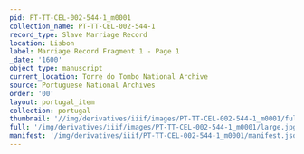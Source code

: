 ```yaml
---
pid: PT-TT-CEL-002-544-1_m0001
collection_name: PT-TT-CEL-002-544-1
record_type: Slave Marriage Record
location: Lisbon
label: Marriage Record Fragment 1 - Page 1
_date: '1600'
object_type: manuscript
current_location: Torre do Tombo National Archive
source: Portuguese National Archives
order: '00'
layout: portugal_item
collection: portugal
thumbnail: '//img/derivatives/iiif/images/PT-TT-CEL-002-544-1_m0001/full/250,/0/default.jpg'
full: '/img/derivatives/iiif/images/PT-TT-CEL-002-544-1_m0001/large.jpg'
manifest: '/img/derivatives/iiif/PT-TT-CEL-002-544-1_m0001/manifest.json'
---
```

